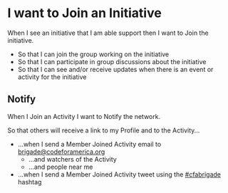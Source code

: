 #  I want to Join an Initiative
When I see an initiative that I am able support then I want to Join the initiative.
* So that I can join the group working on the initiative
* So that I can participate in group discussions about the initiative
* So that I can see and/or receive updates when there is an event or activity for the initiative

## Notify
When I Join an Activity I want to Notify the network.

So that others will receive a link to my Profile and to the Activity...

* ...when I send a Member Joined Activity email to brigade@codeforamerica.org
  * ...and watchers of the Activity
  * ...and people near me
* ...when I send a Member Joined Activity tweet using the [#cfabrigade](https://twitter.com/#!/search/%23cfabrigade) hashtag